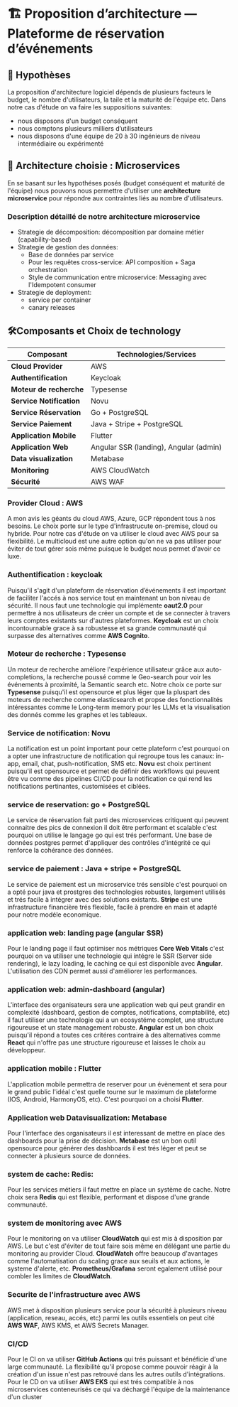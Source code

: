 # 🏗️ Proposition d’architecture — Plateforme de réservation d’événements
## 📌 Hypothèses
La proposition d'architecture logiciel dépends de plusieurs facteurs le budget, le nombre d'utilisateurs, la taile et la maturité de l'équipe etc. Dans notre cas d'étude on va faire les suppositions suivantes:
- nous disposons d'un budget conséquent
- nous comptons plusieurs milliers d’utilisateurs
- nous disposons d'une équipe de 20 à 30 ingénieurs de niveau intermédiaire ou expérimenté

## 🧩 Architecture choisie : Microservices
En se basant sur les hypothéses posés (budget conséquent et maturité de l'équipe) nous pouvons nous permettre d'utiliser une **architecture microservice** pour répondre aux contraintes liés au nombre d'utilisateurs.
### Description détaillé de notre architecture microservice
- Strategie de décomposition: décomposition par domaine métier (capability-based)
- Strategie de gestion des données:
    * Base de données par service
    * Pour les requêtes cross-service: API composition + Saga orchestration
    * Style de communication entre microservice: Messaging avec l'Idempotent consumer
- Strategie de deployment:
    * service per container
    * canary releases

## 🛠️Composants et Choix de technology

| Composant                | Technologies/Services                  |
| ------------------------ | -------------------------------------- |
| **Cloud Provider**       | AWS                                    |
| **Authentification**     | Keycloak                               |
| **Moteur de recherche**  | Typesense                              |
| **Service Notification** | Novu                                   |
| **Service Réservation**  | Go + PostgreSQL                        |
| **Service Paiement**     | Java + Stripe + PostgreSQL             |
| **Application Mobile**   | Flutter                                |
| **Application Web**      | Angular SSR (landing), Angular (admin) |
| **Data visualization**   | Metabase                               |
| **Monitoring**           | AWS CloudWatch                         |
| **Sécurité**             | AWS WAF                                |

### Provider Cloud : AWS
A mon avis les géants du cloud AWS, Azure, GCP répondent tous à nos besoins. Le choix porte sur le type d'infrastrucute on-premise, cloud ou hybride. Pour notre cas d'étude on va utiliser le cloud avec AWS pour sa flexibilité. Le multicloud est une autre option qu'on ne va pas utiliser pour éviter de tout gérer sois même puisque le budget nous permet d'avoir ce luxe.

### Authentification : keycloak
Puisqu'il s'agit d'un plateform de réservation d’événements il est important de faciliter l'accés à nos service tout en maintenant un bon niveau de sécurité. Il nous faut une technologie qui implémente **oaut2.0** pour permettre à nos utilisateurs de créer un compte et de se connecter à travers leurs comptes existants sur d'autres plateformes. **Keycloak** est un choix incontournable grace à sa robustesse et sa grande communauté qui surpasse des alternatives comme **AWS Cognito**.

### Moteur de recherche : Typesense
Un moteur de recherche améliore l'expérience utilisateur grâce aux auto-completions, la recherche poussé comme le Geo-search pour voir les événements à proximité, la Semantic search  etc. Notre choix ce porte sur **Typesense** puisqu'il est opensource et plus léger que la pluspart des moteurs de recherche comme elasticsearch et propse des fonctionnalités intéressantes comme le Long-term memory pour les LLMs et la visualisation des donnés comme les graphes et les tableaux. 

### Service de notification: Novu
La notification est un point important pour cette plateform c'est pourquoi on a opter une infrastructure de notification qui regroupe tous les canaux: in-app, email, chat, push-notification, SMS etc. **Novu** est choix pertinent puisqu'il est opensource et permet de définir des workflows qui peuvent être vu comme des pipelines CI/CD pour la notification ce qui rend les notifications pertinantes, customisées et ciblées.

### service de reservation: go + PostgreSQL
Le service de réservation fait parti des microservices critiquent qui peuvent connaitre des pics de connexion il doit être performant et scalable c'est pourquoi on utilise le langage go qui est trés performant. Une base de données postgres permet d'appliquer des contrôles d'intégrité ce qui renforce la cohérance des données.

### service de paiement : Java + stripe + PostgreSQL
Le service de paiement est un microservice trés sensible c'est pourquoi on a opté pour java et prostgres des technologies robustes, largement utilisés et trés facile à intégrer avec des solutions existants. **Stripe** est une infrastructure financière trés flexible, facile à prendre en main et adapté pour notre modéle economique.

### application web: landing page (angular SSR)
Pour le landing page il faut optimiser nos métriques **Core Web Vitals** c'est pourquoi on va utiliser une technologie qui intégre le SSR (Server side rendering), le lazy loading, le caching ce qui est disponible avec **Angular**. L'utilisation des CDN permet aussi d'améliorer les performances.

### application web: admin-dashboard (angular)
L'interface des organisateurs sera une application web qui peut grandir en complexité (dashboard, gestion de comptes, notifications, comptabilité, etc) il faut utiliser une technologie qui a un ecosystéme complet, une structure rigoureuse et un state management robuste. **Angular** est un bon choix puisqu'il répond a toutes ces critéres contraire à des alternatives comme **React** qui n'offre pas une structure rigoureuse et laisses le choix au développeur.

### application mobile :  Flutter
L'application mobile permettra de reserver pour un évènement et sera pour le grand public l'idéal c'est quelle tourne sur le maximum de plateforme (IOS, Android, HarmonyOS, etc). C'est pourquoi on a choisi **Flutter**.

### Application web Datavisualization: Metabase
Pour l'interface des organisateurs il est interessant de mettre en place des dashboards pour la prise de décision. **Metabase** est un bon outil opensource pour générer des dashboards il est trés léger et peut se connecter à plusieurs source de données.

### system de cache: Redis:
Pour les services métiers il faut mettre en place un système de cache. Notre choix sera **Redis** qui est flexible, performant et dispose d'une grande communauté.

### system de monitoring avec AWS
Pour le monitoring on va utiliser **CloudWatch** qui est mis à disposition par AWS. Le but c'est d'éviter de tout faire sois même en délégant une partie du monitoring au provider Cloud. **CloudWatch** offre beaucoup d'avantages comme l'automatisation du scaling grace aux seuils et aux actions, le systeme d'alerte, etc. **Prometheus/Grafana** seront egalement utilisé pour combler les limites de **CloudWatch**.

### Securite de l'infrastructure avec AWS
AWS met à disposition plusieurs service pour la sécurité à plusieurs niveau (application, reseau, accés, etc) parmi les outils essentiels on peut cité **AWS WAF**, AWS KMS, et AWS Secrets Manager.

### CI/CD
Pour le CI on va utiliser **GitHub Actions** qui trés puissant et bénéficie d'une large communauté. La flexibilité qu'il propose comme pouvoir réagir à la création d'un issue n'est pas retrouvé dans les autres outils d'intégrations.
Pour le CD on va utiliser **AWS EKS** qui est trés compatible à nos microservices conteneurisés ce qui va déchargé l'équipe de la maintenance d'un cluster
